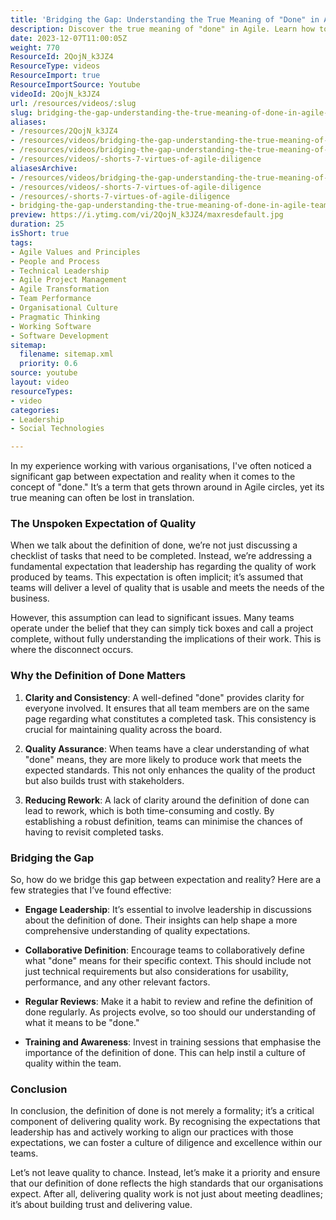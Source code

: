 ```yaml
---
title: 'Bridging the Gap: Understanding the True Meaning of "Done" in Agile Teams'
description: Discover the true meaning of "done" in Agile. Learn how to bridge the gap between expectations and reality to enhance quality and build trust in your team.
date: 2023-12-07T11:00:05Z
weight: 770
ResourceId: 2QojN_k3JZ4
ResourceType: videos
ResourceImport: true
ResourceImportSource: Youtube
videoId: 2QojN_k3JZ4
url: /resources/videos/:slug
slug: bridging-the-gap-understanding-the-true-meaning-of-done-in-agile-teams-2QojN_k3JZ4
aliases:
- /resources/2QojN_k3JZ4
- /resources/videos/bridging-the-gap-understanding-the-true-meaning-of-done-in-agile-teams-2QojN_k3JZ4
- /resources/videos/bridging-the-gap-understanding-the-true-meaning-of-done-in-agile-teams
- /resources/videos/-shorts-7-virtues-of-agile-diligence
aliasesArchive:
- /resources/videos/bridging-the-gap-understanding-the-true-meaning-of-done-in-agile-teams
- /resources/videos/-shorts-7-virtues-of-agile-diligence
- /resources/-shorts-7-virtues-of-agile-diligence
- bridging-the-gap-understanding-the-true-meaning-of-done-in-agile-teams-2QojN_k3JZ4
preview: https://i.ytimg.com/vi/2QojN_k3JZ4/maxresdefault.jpg
duration: 25
isShort: true
tags:
- Agile Values and Principles
- People and Process
- Technical Leadership
- Agile Project Management
- Agile Transformation
- Team Performance
- Organisational Culture
- Pragmatic Thinking
- Working Software
- Software Development
sitemap:
  filename: sitemap.xml
  priority: 0.6
source: youtube
layout: video
resourceTypes:
- video
categories:
- Leadership
- Social Technologies

---
```

In my experience working with various organisations, I've often noticed a significant gap between expectation and reality when it comes to the concept of "done." It’s a term that gets thrown around in Agile circles, yet its true meaning can often be lost in translation. 

### The Unspoken Expectation of Quality

When we talk about the definition of done, we’re not just discussing a checklist of tasks that need to be completed. Instead, we’re addressing a fundamental expectation that leadership has regarding the quality of work produced by teams. This expectation is often implicit; it’s assumed that teams will deliver a level of quality that is usable and meets the needs of the business. 

However, this assumption can lead to significant issues. Many teams operate under the belief that they can simply tick boxes and call a project complete, without fully understanding the implications of their work. This is where the disconnect occurs. 

### Why the Definition of Done Matters

1. **Clarity and Consistency**: A well-defined "done" provides clarity for everyone involved. It ensures that all team members are on the same page regarding what constitutes a completed task. This consistency is crucial for maintaining quality across the board.

2. **Quality Assurance**: When teams have a clear understanding of what "done" means, they are more likely to produce work that meets the expected standards. This not only enhances the quality of the product but also builds trust with stakeholders.

3. **Reducing Rework**: A lack of clarity around the definition of done can lead to rework, which is both time-consuming and costly. By establishing a robust definition, teams can minimise the chances of having to revisit completed tasks.

### Bridging the Gap

So, how do we bridge this gap between expectation and reality? Here are a few strategies that I’ve found effective:

- **Engage Leadership**: It’s essential to involve leadership in discussions about the definition of done. Their insights can help shape a more comprehensive understanding of quality expectations.

- **Collaborative Definition**: Encourage teams to collaboratively define what "done" means for their specific context. This should include not just technical requirements but also considerations for usability, performance, and any other relevant factors.

- **Regular Reviews**: Make it a habit to review and refine the definition of done regularly. As projects evolve, so too should our understanding of what it means to be "done."

- **Training and Awareness**: Invest in training sessions that emphasise the importance of the definition of done. This can help instil a culture of quality within the team.

### Conclusion

In conclusion, the definition of done is not merely a formality; it’s a critical component of delivering quality work. By recognising the expectations that leadership has and actively working to align our practices with those expectations, we can foster a culture of diligence and excellence within our teams. 

Let’s not leave quality to chance. Instead, let’s make it a priority and ensure that our definition of done reflects the high standards that our organisations expect. After all, delivering quality work is not just about meeting deadlines; it’s about building trust and delivering value.
